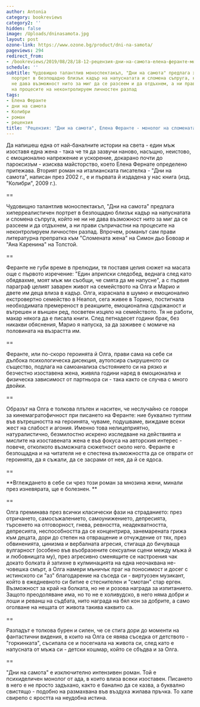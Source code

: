 ```yaml
---
author: Antonia
category: bookreviews
category2: ''
hidden: false
image: /Uploads/dninasamota.jpg
layout: post
ozone-link: https://www.ozone.bg/product/dni-na-samota/
pageviews: 294
redirect_from:
- /bookreviews/2019/08/28/18-12-рецензия-дни-на-самота-елена-феранте-монолог-на-сломената-жена
schedule: ''
subtitle: Чудовищно талантлив моноспектакъл, "Дни на самота" предлага хиперреалистичен
  портрет в безпощадно близък кадър на напуснатата и сломена съпруга, който не ни
  не дава възможност нито за миг да се разсеем и да отдъхнем, а ни прави съпричастни
  на процесите на неконтролируем личностен разпад
tags:
- Елена Феранте
- дни на самота
- Колибри
- роман
- рецензия
title: 'Рецензия: "Дни на самота", Елена Феранте - монолог на сломената жена'
---
```


Да напишеш една от най-баналните истории на света - един мъж изоставя една жена - така че тя да зазвучи наново, насъщно, неистово, с емоционално напрежение и ускорение, докарано почти до пароксизъм - изисква майсторство, което Елена Фернате определено притежава. Вторият роман на италианската писателка - "Дни на самота", написан през 2002 г., е и първата й издадена у нас книга (изд. "Колибри", 2009 г.). 

\==

Чудовищно талантлив моноспектакъл, "Дни на самота" предлага хиперреалистичен портрет в безпощадно близък кадър на напуснатата и сломена съпруга, който не ни не дава възможност нито за миг да се разсеем и да отдъхнем, а ни прави съпричастни на процесите на неконтролируем личностен разпад. Впрочем, романът сам прави литературна препратка към "Сломената жена" на Симон дьо Бовоар и "Ана Каренина" на Толстой. 

\==

Феранте не губи време в прелюдии, тя поставя целия сюжет на масата още с първото изречение: "Един априлски следобед, веднага след като обядвахме, моят мъж ми съобщи, че смята да ме напусне", а с първия параграф целият заварен живот на семейството на Олга и Марио и двете им деца влиза в кадър. Олга, израснала в шумно и емоционално екстровертно семейство в Неапол, сега живее в Торино, постигнала необходимата премереност в реакциите, емоционална сдържаност и вътрешен и външен ред, посветен изцяло на семейството. Тя не работи, макар някога да е писала книги. След петнадесет години брак, без никакви обяснения, Марио я напуска, за да заживее с момиче на половината на възрастта им. 

\==

Феранте, или по-скоро героинята й Олга, прави сама на себе си дълбока психологическа дисекция, аутопсира съкрушеното си същество, подлага на самоанализа състоянието си на рязко и безчестно изоставена жена, живяла години наред в емоционална и физическа зависимост от партньора си - така както се случва с много двойки. 

\==

Образът на Олга е толкова плътен и наситен, че неслучайно се говори за кинемагратофичност при писането на Феранте: ние буквално туптим във вътрешността на героинята, чуваме, подушваме, виждаме всеки жест на слабост и агония. Именно това нелицеприятно, натуралистично, безмилостно искрено изследване на действията и мислите на изоставената жена е във фокуса на авторския интерес - повече, отколкото възможната сюжетност около него. Феранте е безпощадна и на читателя не е спестена възможността да се отврати от героинята, да я съжали, да се засрами от нея, да й се ядоса. 

\==

**Вглеждането в себе си чрез този роман за мнозина жени, минали през изневярата, ще е болезнен. **

\==

Олга преминава през всички класически фази на страданието: през отричането, самосъжалението, самоунижението, депресията, търсенето на отговорност, гнева, ревността, неадекватността, депресията, неспособността да се концентрира, занемарената грижа към децата, дори до степен на отвращение и отчуждение от тях, през обвиненията, цинизма и вербалната агресия, стигаща до бичуваща вулгарност (особено във въобразените сексуални сцени между мъжа й и любовницата му), през агресивно сменящите се настроения чак докато болката й затихне в кулминацията на една неочаквана не-човешка смърт, а Олга намери мъничък праг на поносимост и досег с истинското си "аз" благодарение на съседа си - виртуозен музикант, който в ежедневното си битие е стеснителен и "смотан" стар ерген. Възможност за край на болката, но не и розова награда за изпитанието. Защото преодоляване има, но то не е холивудско, в него няма добри и лоши и реванш на съдбата, нито награда на бял кон за добрите, а само оголване на нещата от живота такива каквито са. 

\==

Разпадът е толкова бурен и силен, че се стига дори до моменти на фантастични видения, в които на Олга се явява съседка от детството - "горкинката", съсипала се и посегнала на живота си, след като е напусната от мъжа си - детски кошмар, който се сбъдва и за Олга.

\==

"Дни на самота" е изключително интензивен роман. Той е психиделичен монолог от ада, в които влиза всеки изоставен. Писането в него е не просто задъхано, както е банално да се казва, а буквално свистящо - подобно на размахвана във въздуха жилава пръчка. То хапе свирепо с яростта на неудобна истина.